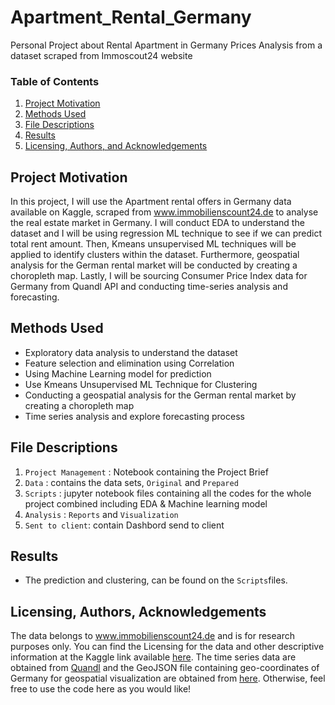 # Apartment_Rental_Germany
Personal Project about Rental Apartment in Germany Prices Analysis from a dataset scraped from Immoscout24 website
### Table of Contents

1.  [Project Motivation](#motivation)
2.  [Methods Used](#method)
3. [File Descriptions](#files)
4. [Results](#results)
5. [Licensing, Authors, and Acknowledgements](#licensing)

## Project Motivation<a name="motivation"></a>

In this project, I will use the Apartment rental offers in Germany data available on Kaggle, scraped from www.immobilienscount24.de to analyse the real estate market in Germany. I will conduct EDA to understand the dataset and I will be using regression ML technique to see if we can predict total rent amount. Then, Kmeans unsupervised ML techniques will be applied to identify clusters within the dataset. Furthermore, geospatial analysis for the German rental market will be conducted by creating a choropleth map.  Lastly, I will be sourcing Consumer Price Index data for Germany from Quandl API and conducting time-series analysis and forecasting.

## Methods Used <a name="method"></a>
- Exploratory data analysis to understand the dataset
- Feature selection and elimination using Correlation 
- Using Machine Learning model for prediction
- Use Kmeans Unsupervised ML Technique for Clustering
- Conducting a geospatial analysis for the German rental market by creating a choropleth map
- Time series analysis and explore forecasting process

## File Descriptions <a name="files"></a>
1. `Project Management` : Notebook containing the Project Brief
2. `Data` : contains the data sets, `Original` and `Prepared`
3. `Scripts` : jupyter notebook files containing all the codes for the whole project combined including EDA & Machine learning model
4. `Analysis` : `Reports` and `Visualization`
5. `Sent to client`: contain Dashbord send to client

## Results<a name="results"></a>
- The prediction and clustering, can be found on the `Scripts`files.

## Licensing, Authors, Acknowledgements<a name="licensing"></a>
The data belongs to www.immobilienscount24.de and is for research purposes only. You can find the Licensing for the data and other descriptive information at the Kaggle link available [here](https://www.kaggle.com/corrieaar/apartment-rental-offers-in-germany). The time series data are obtained from [Quandl](https://data.nasdaq.com/) and the GeoJSON file containing geo-coordinates of Germany for geospatial visualization are obtained from [here](https://github.com/isellsoap/deutschlandGeoJSON). Otherwise, feel free to use the code here as you would like! 
